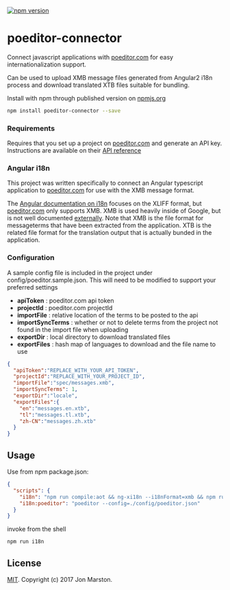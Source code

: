 [![npm version](https://badge.fury.io/js/poeditor-connector.svg)](https://badge.fury.io/js/poeditor-connector)

poeditor-connector
===========

Connect javascript applications with [poeditor.com](https://poeditor.com) for easy internationalization support. 

Can be used to upload XMB message files generated from Angular2 i18n process and download translated XTB files suitable for bundling.

Install with npm through published version on [npmjs.org](https://www.npmjs.com/package/poeditor-connector)

```sh
npm install poeditor-connector --save
```

### Requirements
Requires that you set up a project on [poeditor.com](https://poeditor.com) and generate an API key. Instructions are available on their [API reference](https://poeditor.com/api_reference)

### Angular i18n
This project was written specifically to connect an Angular typescript application to [poeditor.com](https://poeditor.com) for use with the XMB message format.

The [Angular documentation on i18n](https://angular.io/docs/ts/latest/cookbook/i18n.html) focuses on the XLIFF format, but [poeditor.com](https://poeditor.com) only supports XMB. 
XMB is used heavily inside of Google, but is not well documented [externally](http://cldr.unicode.org/development/development-process/design-proposals/xmb).
Note that XMB is the file format for messageterms that have been extracted from the application. XTB is the related file format for the translation output that is actually bunded in the application. 

### Configuration
A sample config file is included in the project under config/poeditor.sample.json. This will need to be modified to support your preferred settings

* **apiToken** : poeditor.com api token
* **projectId** : poeditor.com projectId
* **importFile** : relative location of the terms to be posted to the api
* **importSyncTerms** : whether or not to delete terms from the project not found in the import file when uploading
* **exportDir** : local directory to download translated files
* **exportFiles** : hash map of languages to download and the file name to use

```json
{
  "apiToken":"REPLACE_WITH_YOUR_API_TOKEN",
  "projectId":"REPLACE_WITH_YOUR_PROJECT_ID",
  "importFile":"spec/messages.xmb",
  "importSyncTerms": 1,
  "exportDir":"locale",
  "exportFiles":{
    "en":"messages.en.xtb",
    "tl":"messages.tl.xtb",
    "zh-CN":"messages.zh.xtb"
  }
}
```

## Usage

Use from npm package.json:

```json
{
  "scripts": {
    "i18n": "npm run compile:aot && ng-xi18n --i18nFormat=xmb && npm run i18n:poeditor",
    "i18n:poeditor": "poeditor --config=./config/poeditor.json" 
  }
}
```

invoke from the shell
```sh
npm run i18n
```

## License

[MIT](LICENSE). Copyright (c) 2017 Jon Marston.
